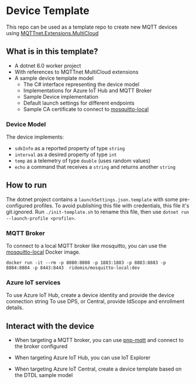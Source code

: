 # Device Template

This repo can be used as a template repo to create new MQTT devices using [MQTTnet.Extensions.MultiCloud](https://github.com/iotmodels/MQTTnet.Extensions.MultiCloud)

## What is in this template?

- A dotnet 6.0 worker project
- With references to MQTTnet MultiCloud extensions
- A sample device template model
  - The C# interface representing the device model
  - Implementations for Azure IoT Hub and MQTT Broker
  - Sample Device implementation
  - Default launch settings for different endpoints
  - Sample CA certificate to connect to [mosquitto-local](https://github.com/ridomin/mosquitto-local)

### Device Model

The device implements:
- `sdkInfo` as a reported property of type `string`
- `interval` as a desired property of type `int`
- `temp` as a telemetry of type `double` (uses random values)
- `echo` a command that receives a `string` and returns another `string`

## How to run

The dotnet project contains a `launchSettings.json.template` with some pre-configured profiles. To avoid publishing this file with credentials, this file it's git.ignored. Run `./init-template.sh` to rename this file, then use `dotnet run --launch-profile <profile>`.

### MQTT Broker
To connect to a local MQTT broker like mosquitto, you can use the [mosquitto-local](https://github.com/ridomin/mosquitto-local) Docker image.

```
docker run -it --rm -p 8080:8080 -p 1883:1883 -p 8883:8883 -p 8884:8884 -p 8443:8443  ridomin/mosquitto-local:dev
```

### Azure IoT services

To use Azure IoT Hub, create a device identity and provide the device connection string
To use DPS, or Central, provide IdScope and enrollment details.

## Interact with the device

- When targeting a MQTT broker, you can use [pnp-mqtt](https://iotmodels.github.io/iotux-mqtt/) and connect to the broker configured

- When targeting Azure IoT Hub, you can use IoT Explorer
- When targeting Azure IoT Central, create a device template based on the DTDL sample model